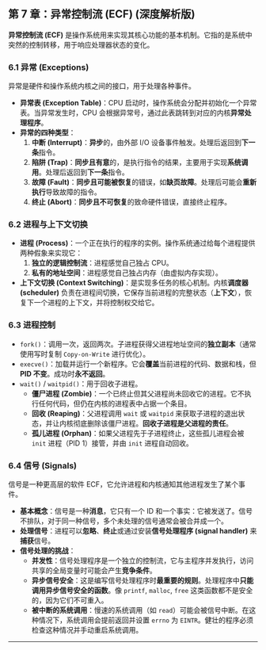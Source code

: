 ## 第 7 章：异常控制流 (ECF) (深度解析版)

**异常控制流 (ECF)** 是操作系统用来实现其核心功能的基本机制。它指的是系统中突然的控制转移，用于响应处理器状态的变化。

### 6.1 异常 (Exceptions)

异常是硬件和操作系统内核之间的接口，用于处理各种事件。

- **异常表 (Exception Table)**：CPU 启动时，操作系统会分配并初始化一个异常表。当异常发生时，CPU 会根据异常号，通过此表跳转到对应的内核**异常处理程序**。
- **异常的四种类型**：
    1. **中断 (Interrupt)**：**异步**的，由外部 I/O 设备事件触发。处理后返回到**下一条**指令。
    2. **陷阱 (Trap)**：**同步且有意**的，是执行指令的结果，主要用于实现**系统调用**。处理后返回到**下一条**指令。
    3. **故障 (Fault)**：**同步且可能被恢复**的错误，如**缺页故障**。处理后可能会**重新执行**导致故障的指令。
    4. **终止 (Abort)**：**同步且不可恢复**的致命硬件错误，直接终止程序。

### 6.2 进程与上下文切换

- **进程 (Process)**：一个正在执行的程序的实例。操作系统通过给每个进程提供两种假象来实现它：
    1. **独立的逻辑控制流**：进程感觉自己独占 CPU。
    2. **私有的地址空间**：进程感觉自己独占内存（由虚拟内存实现）。
- **上下文切换 (Context Switching)**：是实现多任务的核心机制。内核**调度器 (scheduler)** 负责在进程间切换，它保存当前进程的完整状态（**上下文**），恢复下一个进程的上下文，并将控制权交给它。

### 6.3 进程控制

- `fork()`：调用一次，返回两次。子进程获得父进程地址空间的**独立副本**（通常使用写时复制 `Copy-on-Write` 进行优化）。
- `execve()`：加载并运行一个新程序。它会**覆盖**当前进程的代码、数据和栈，但**PID 不变**。成功时**永不返回**。
- `wait()` / `waitpid()`：用于回收子进程。
    - **僵尸进程 (Zombie)**：一个已终止但其父进程尚未回收它的进程。它不执行任何代码，但仍在内核的进程表中占据一个条目。
    - **回收 (Reaping)**：父进程调用 `wait` 或 `waitpid` 来获取子进程的退出状态，并让内核彻底删除该僵尸进程。**回收子进程是父进程的责任**。
    - **孤儿进程 (Orphan)**：如果父进程先于子进程终止，这些孤儿进程会被 `init` 进程（PID 1）接管，并由 `init` 进程自动回收。

### 6.4 信号 (Signals)

信号是一种更高层的软件 ECF，它允许进程和内核通知其他进程发生了某个事件。

- **基本概念**：信号是一种**消息**，它只有一个 ID 和一个事实：它被发送了。信号不排队，对于同一种信号，多个未处理的信号通常会被合并成一个。
- **处理信号**：进程可以**忽略**、**终止**或通过安装**信号处理程序 (signal handler)** 来**捕获**信号。
- **信号处理的挑战**：
    - **并发性**：信号处理程序是一个独立的控制流，它与主程序并发执行，访问共享的全局变量时可能会产生**竞争条件**。
    - **异步信号安全**：这是编写信号处理程序时**最重要的规则**。处理程序中**只能调用异步信号安全的函数**。像 `printf`, `malloc`, `free` 这类函数都不是安全的，因为它们不可重入。
    - **被中断的系统调用**：慢速的系统调用（如 `read`）可能会被信号中断。在这种情况下，系统调用会提前返回并设置 `errno` 为 `EINTR`。健壮的程序必须检查这种情况并手动重启系统调用。

---
